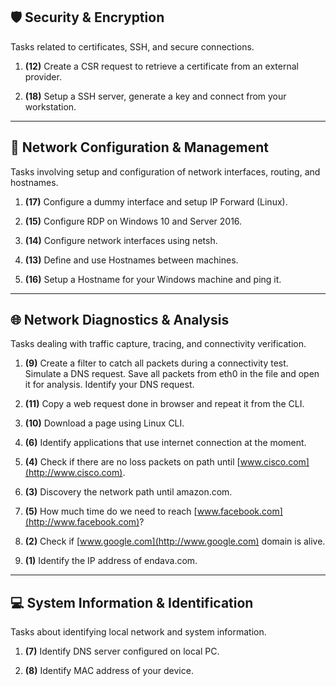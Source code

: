 ## 🛡️ **Security & Encryption**

Tasks related to certificates, SSH, and secure connections.

1. **(12)** Create a CSR request to retrieve a certificate from an external provider.
    
2. **(18)** Setup a SSH server, generate a key and connect from your workstation.
    

---

## 🧩 **Network Configuration & Management**

Tasks involving setup and configuration of network interfaces, routing, and hostnames.

1. **(17)** Configure a dummy interface and setup IP Forward (Linux).
    
2. **(15)** Configure RDP on Windows 10 and Server 2016.
    
3. **(14)** Configure network interfaces using netsh.
    
4. **(13)** Define and use Hostnames between machines.
    
5. **(16)** Setup a Hostname for your Windows machine and ping it.
    

---

## 🌐 **Network Diagnostics & Analysis**

Tasks dealing with traffic capture, tracing, and connectivity verification.

1. **(9)** Create a filter to catch all packets during a connectivity test. Simulate a DNS request. Save all packets from eth0 in the file and open it for analysis. Identify your DNS request.
    
2. **(11)** Copy a web request done in browser and repeat it from the CLI.
    
3. **(10)** Download a page using Linux CLI.
    
4. **(6)** Identify applications that use internet connection at the moment.
    
5. **(4)** Check if there are no loss packets on path until [www.cisco.com](http://www.cisco.com).
    
6. **(3)** Discovery the network path until amazon.com.
    
7. **(5)** How much time do we need to reach [www.facebook.com](http://www.facebook.com)?
    
8. **(2)** Check if [www.google.com](http://www.google.com) domain is alive.
    
9. **(1)** Identify the IP address of endava.com.
    

---

## 💻 **System Information & Identification**

Tasks about identifying local network and system information.

1. **(7)** Identify DNS server configured on local PC.
    
2. **(8)** Identify MAC address of your device.